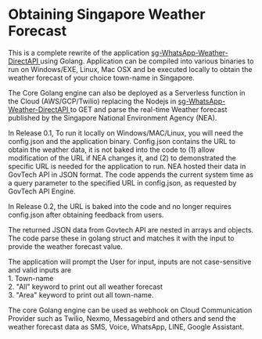 # Obtaining Singapore Weather Forecast 

This is a complete rewrite of the application <a href="https://github.com/maxng07/sg-WhatsApp-Weather-DirectAPI">sg-WhatsApp-Weather-DirectAPI </a> using Golang. Application can be compiled into various binaries to run on Windows/EXE, Linux, Mac OSX and be executed locally to obtain the weather forecast of your choice town-name in Singapore. <br>
<p>
The Core Golang engine can also be deployed as a Serverless function in the Cloud (AWS/GCP/Twilio) replacing the Nodejs in <a href="https://github.com/maxng07/sg-WhatsApp-Weather-DirectAPI">sg-WhatsApp-Weather-DirectAPI </a> to GET and parse the real-time Weather forecast published by the Singapore National Environment Agency (NEA). <br>
<p>
In Release 0.1, To run it locally on Windows/MAC/Linux, you will need the config.json and the application binary. Config.json contains the URL to obtain the weather data, it is not baked into the code to (1) allow modification of the URL if NEA changes it, and (2) to demonstrated the specific URL is needed for the application to run. NEA hosted their data in GovTech API in JSON format. The code appends the current system time as a query parameter to the specified URL in config.json, as requested by GovTech API Engine. <br>

In Release 0.2, the URL is baked into the code and no longer requires config.json after obtaining feedback from users. 
<p>
The returned JSON data from Govtech API are nested in arrays and objects. The code parse these in golang struct and matches it with the input to provide the weather forecast value. <br>
<p>
The application will prompt the User for input, inputs are not case-sensitive and valid inputs are <br>
1. Town-name <br>
2. "All" keyword to print out all weather forecast <br>
3. "Area" keyword to print out all town-name. <br>

The core Golang engine can be used as webhook on Cloud Communication Provider such as Twilio, Nexmo, Messagebird and others and send the weather forecast data as SMS, Voice, WhatsApp, LINE, Google Assistant.
